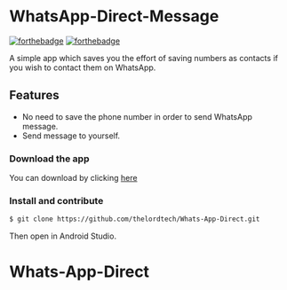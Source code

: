 # WhatsApp-Direct-Message

[![forthebadge](https://forthebadge.com/images/badges/built-for-android.svg)](http://forthebadge.com)
[![forthebadge](https://forthebadge.com/images/badges/made-with-java.svg)](http://forthebadge.com)

A simple app which saves you the effort of saving numbers as contacts if you wish to contact them on WhatsApp.

## Features
* No need to save the phone number in order to send WhatsApp message.
* Send message to yourself.

### Download the app

You can download by clicking [here](https://thelordtech.com/Apps/whatsappdirect.apk) 

### Install and contribute

```sh
$ git clone https://github.com/thelordtech/Whats-App-Direct.git
```
Then open in Android Studio.
# Whats-App-Direct
